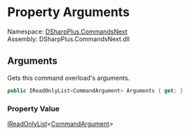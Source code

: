 # Property Arguments

Namespace: [DSharpPlus.CommandsNext](DSharpPlus.CommandsNext.md)  
Assembly: DSharpPlus.CommandsNext.dll

## <a id="DSharpPlus_CommandsNext_CommandOverload_Arguments"></a>Arguments

Gets this command overload's arguments.

```csharp
public IReadOnlyList<CommandArgument> Arguments { get; }
```

### Property Value

[IReadOnlyList](https://learn.microsoft.com/dotnet/api/system.collections.generic.ireadonlylist\-1)<[CommandArgument](DSharpPlus.CommandsNext.CommandArgument.md)\>


